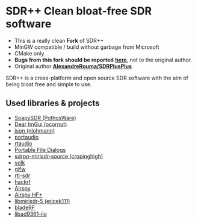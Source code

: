 # SDR++ Clean bloat-free SDR software

* This is a really clean **Fork** of SDR++
* MinGW compatible / build without garbage from Microsoft
* CMake only
* **Bugs from this fork should be reported** [**here**](https://github.com/Mr-Precise/SDRPlusPlus/issues), not to the original author.
* Original author [**AlexandreRouma/SDRPlusPlus**](https://github.com/AlexandreRouma/SDRPlusPlus) 

SDR++ is a cross-platform and open source SDR software with the aim of being bloat free and simple to use.

## Used libraries & projects
* [SoapySDR (PothosWare)](https://github.com/pothosware/SoapySDR)
* [Dear ImGui (ocornut)](https://github.com/ocornut/imgui)
* [json (nlohmann)](https://github.com/nlohmann/json)
* [portaudio](http://www.portaudio.com/)
* [rtaudio](https://www.music.mcgill.ca/~gary/rtaudio)
* [Portable File Dialogs](https://github.com/samhocevar/portable-file-dialogs)
* [sdrpp-mirisdr-source (cropinghigh)](https://github.com/cropinghigh/sdrpp-mirisdr-source)
* [volk](https://github.com/gnuradio/volk)
* [glfw](https://github.com/glfw/glfw)
* [rtl-sdr](https://github.com/Mr-Precise/rtl-sdr)
* [hackrf](https://github.com/greatscottgadgets/hackrf)
* [Airspy](https://github.com/airspy/airspyone_host)
* [Airspy HF+](https://github.com/airspy/airspyhf)
* [libmirisdr-5 (ericek111)](https://github.com/ericek111/libmirisdr-5)
* [bladeRF](https://github.com/Nuand/bladeRF)
* [libad9361-iio](https://github.com/analogdevicesinc/libad9361-iio)

